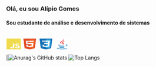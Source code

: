 ### Olá, eu sou Alípio Gomes
#### Sou estudante de análise e desenvolvimento de sistemas
<div style="display: inline_block"><br>
  <img align="center" alt="Rafa-Js" height="30" width="40" src="https://raw.githubusercontent.com/devicons/devicon/master/icons/javascript/javascript-plain.svg">
  <img align="center" alt="Rafa-HTML" height="30" width="40" src="https://raw.githubusercontent.com/devicons/devicon/master/icons/html5/html5-original.svg">
  <img align="center" alt="Rafa-CSS" height="30" width="40" src="https://raw.githubusercontent.com/devicons/devicon/master/icons/css3/css3-original.svg">
  <img align="center" alt="Rafa-CSS" height="30" width="40" src="https://raw.githubusercontent.com/devicons/devicon/master/icons/java/java-original.svg">
</div>

|![Anurag's GitHub stats](https://github-readme-stats.vercel.app/api?username=AlipioGSF&show_icons=true&theme=codeSTACKr)
![Top Langs](https://github-readme-stats.vercel.app/api/top-langs/?username=anuraghazra)
